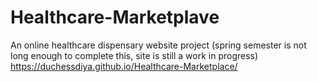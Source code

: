# Healthcare-Marketplave
 An online healthcare dispensary website project (spring semester is not long enough to complete this, site is still a work in progress)
 https://duchessdiya.github.io/Healthcare-Marketplace/
